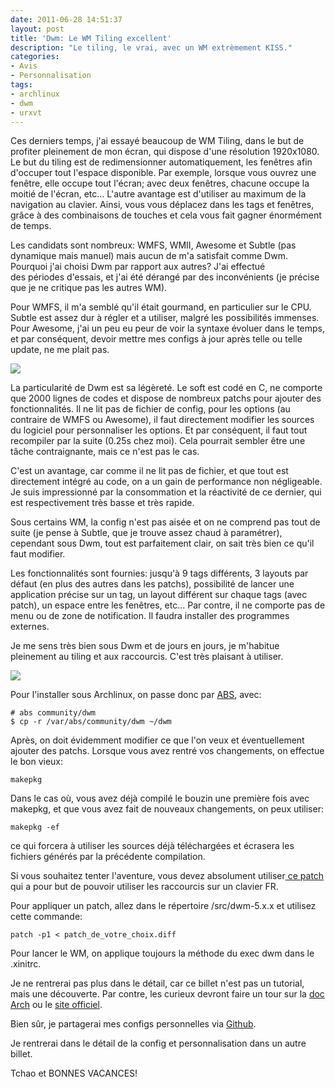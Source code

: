 ```yaml
---
date: 2011-06-28 14:51:37
layout: post
title: 'Dwm: Le WM Tiling excellent'
description: "Le tiling, le vrai, avec un WM extrèmement KISS."
categories:
- Avis
- Personnalisation
tags:
- archlinux
- dwm
- urxvt
---
```


Ces derniers temps, j'ai essayé beaucoup de WM Tiling, dans le but de profiter pleinement de mon écran, qui dispose d'une résolution 1920x1080. Le but du tiling est de redimensionner automatiquement, les fenêtres afin d'occuper tout l'espace disponible. Par exemple, lorsque vous ouvrez une fenêtre, elle occupe tout l'écran; avec deux fenêtres, chacune occupe la moitié de l'écran, etc... L'autre avantage est d'utiliser au maximum de la navigation au clavier. Ainsi, vous vous déplacez dans les tags et fenêtres, grâce à des combinaisons de touches et cela vous fait gagner énormément de temps.

<!-- more -->

Les candidats sont nombreux: WMFS, WMII, Awesome et Subtle (pas dynamique mais manuel) mais aucun de m'a satisfait comme Dwm. Pourquoi j'ai choisi Dwm par rapport aux autres? J'ai effectué des périodes d'essais, et j'ai été dérangé par des inconvénients (je précise que je ne critique pas les autres WM).

Pour WMFS, il m'a semblé qu'il était gourmand, en particulier sur le CPU. Subtle est assez dur à régler et a utiliser, malgré les possibilités immenses. Pour Awesome, j'ai un peu eu peur de voir la syntaxe évoluer dans le temps, et par conséquent, devoir mettre mes configs à jour après telle ou telle update, ne me plait pas.

<img class="imgcenter" src="http://linuxien.legtux.org/uploads/images/2011/06/dwm-logo.png">

La particularité de Dwm est sa légèreté. Le soft est codé en C, ne comporte que 2000 lignes de codes et dispose de nombreux patchs pour ajouter des fonctionnalités. Il ne lit pas de fichier de config, pour les options (au contraire de WMFS ou Awesome), il faut directement modifier les sources du logiciel pour personnaliser les options. Et par conséquent, il faut tout recompiler par la suite (0.25s chez moi). Cela pourrait sembler être une tâche contraignante, mais ce n'est pas le cas.

C'est un avantage, car comme il ne lit pas de fichier, et que tout est directement intégré au code, on a un gain de performance non négligeable. Je suis impressionné par la consommation et la réactivité de ce dernier, qui est respectivement très basse et très rapide.

Sous certains WM, la config n'est pas aisée et on ne comprend pas tout de suite (je pense à Subtle, que je trouve assez chaud à paramétrer), cependant sous Dwm, tout est parfaitement clair, on sait très bien ce qu'il faut modifier.

Les fonctionnalités sont fournies: jusqu'à 9 tags différents, 3 layouts par défaut (en plus des autres dans les patchs), possibilité de lancer une application précise sur un tag, un layout différent sur chaque tags (avec patch), un espace entre les fenêtres, etc... Par contre, il ne comporte pas de menu ou de zone de notification. Il faudra installer des programmes externes.

Je me sens très bien sous Dwm et de jours en jours, je m'habitue pleinement au tiling et aux raccourcis. C'est très plaisant à utiliser.

<img class="imgcenter" src="http://linuxien.legtux.org/uploads/images/2011/06/arch-linux.png">

Pour l'installer sous Archlinux, on passe donc par [ABS](https://wiki.archlinux.org/index.php/ABS), avec:

	# abs community/dwm
	$ cp -r /var/abs/community/dwm ~/dwm

Après, on doit évidemment modifier ce que l'on veux et éventuellement ajouter des patchs. Lorsque vous avez rentré vos changements, on effectue le bon vieux:

	makepkg

Dans le cas où, vous avez déjà compilé le bouzin une première fois avec makepkg, et que vous avez fait de nouveaux changements, on peux utiliser:

	makepkg -ef

ce qui forcera à utiliser les sources déjà téléchargées et écrasera les fichiers générés par la précédente compilation.

Si vous souhaitez tenter l'aventure, vous devez absolument utiliser[ ce patch](http://dwm.suckless.org/patches/frenchkey) qui a pour but de pouvoir utiliser les raccourcis sur un clavier FR.

Pour appliquer un patch, allez dans le répertoire /src/dwm-5.x.x et utilisez cette commande:

	patch -p1 < patch_de_votre_choix.diff

Pour lancer le WM, on applique toujours la méthode du exec dwm dans le .xinitrc.

Je ne rentrerai pas plus dans le détail, car ce billet n'est pas un tutorial, mais une découverte. Par contre, les curieux devront faire un tour sur la [doc Arch](https://wiki.archlinux.org/index.php/Dwm) ou le [site officiel](http://dwm.suckless.org/).

Bien sûr, je partagerai mes configs personnelles via [Github](https://github.com/Ypnose/Madfiles/tree/master/Dwm).

Je rentrerai dans le détail de la config et personnalisation dans un autre billet.

Tchao et BONNES VACANCES!
